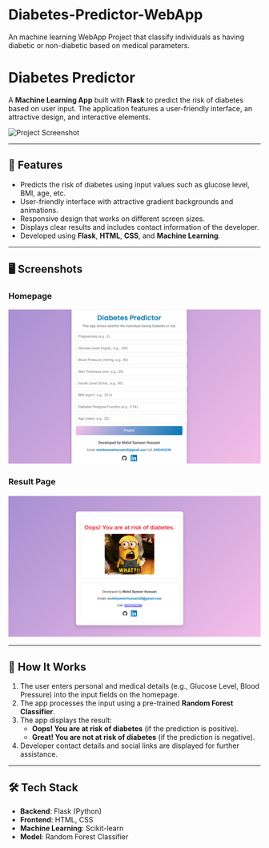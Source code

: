 # Diabetes-Predictor-WebApp
An machine learning WebApp Project that classify individuals as having diabetic or non-diabetic based on medical parameters.


# Diabetes Predictor

A **Machine Learning App** built with **Flask** to predict the risk of diabetes based on user input. The application features a user-friendly interface, an attractive design, and interactive elements.

![Project Screenshot](static/screenshot.png)

---

## 📌 Features

- Predicts the risk of diabetes using input values such as glucose level, BMI, age, etc.
- User-friendly interface with attractive gradient backgrounds and animations.
- Responsive design that works on different screen sizes.
- Displays clear results and includes contact information of the developer.
- Developed using **Flask**, **HTML**, **CSS**, and **Machine Learning**.

---

## 🖥️ Screenshots

### Homepage
![Homepage Screenshot](static/homepage.png)

### Result Page
![Result Page Screenshot](static/result.png)

---

## 🚀 How It Works

1. The user enters personal and medical details (e.g., Glucose Level, Blood Pressure) into the input fields on the homepage.
2. The app processes the input using a pre-trained **Random Forest Classifier**.
3. The app displays the result:
   - **Oops! You are at risk of diabetes** (if the prediction is positive).
   - **Great! You are not at risk of diabetes** (if the prediction is negative).
4. Developer contact details and social links are displayed for further assistance.

---

## 🛠️ Tech Stack

- **Backend**: Flask (Python)
- **Frontend**: HTML, CSS
- **Machine Learning**: Scikit-learn
- **Model**: Random Forest Classifier
